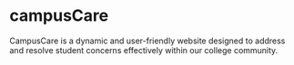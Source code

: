 # campusCare
CampusCare is a dynamic and user-friendly website designed to address and resolve student concerns effectively within our college community.
